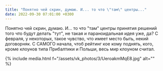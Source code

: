 ```yaml
---
title: "Понятно чей скрин, думаю. И... то что \"там\" центры..."
date: 2022-09-30 07:01:00 +0300
---
```


Понятно чей скрин, думаю. И... то что "там" центры принятия решений того что будут делать "тут", не такая и параноидальная идея уже, да?
С февраля, у некоторых, такое чувство, что имеет место быть, некий договорняк. С САМОГО начала, чтоб рейтинг кое кому поднять, кого, кроме клоунов типа Прибалтики и Польши, весь мир клоуном считал.

{% include media.html f="/assets/vk_photos/3/UeroakmMqE8.jpg" alt="" %}
